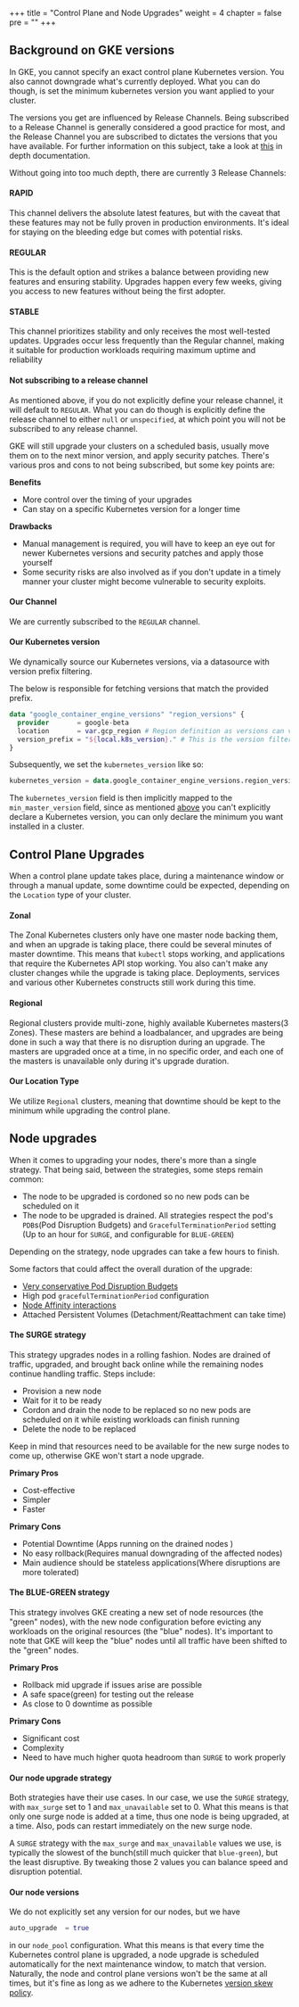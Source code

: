 +++
title = "Control Plane and Node Upgrades"
weight = 4
chapter = false
pre = ""
+++

## Background on GKE versions

In GKE, you cannot specify an exact control plane Kubernetes version. You also cannot downgrade what's currently
deployed. What you can do though, is set the minimum kubernetes version you want applied to your cluster.

The versions you get are influenced by Release Channels. Being subscribed to a Release Channel is generally considered a good practice for most,
and the Release Channel you are subscribed to dictates the versions that you have available.
For further information on this subject, take a look at [this](https://cloud.google.com/kubernetes-engine/docs/concepts/release-channels) in depth documentation.

Without going into too much depth, there are currently 3 Release Channels:

#### RAPID

This channel delivers the absolute latest features, but with the caveat that these features may not be fully proven in
production environments. It's ideal for staying on the bleeding edge but comes with potential risks.

#### REGULAR

This is the default option and strikes a balance between providing new features and ensuring stability.
Upgrades happen every few weeks, giving you access to new features without being the first adopter.

#### STABLE

This channel prioritizes stability and only receives the most well-tested updates. Upgrades occur less frequently than
the Regular channel, making it suitable for production workloads requiring maximum uptime and reliability


#### Not subscribing to a release channel

As mentioned above, if you do not explicitly define your release channel, it will default to `REGULAR`. What you can do
though is explicitly define the release channel to either `null` or `unspecified`, at which point you will not be subscribed to any release channel.

GKE will still upgrade your clusters on a scheduled basis, usually move them on to the next minor version, and apply security patches.
There's various pros and cons to not being subscribed, but some key points are:

**Benefits**

* More control over the timing of your upgrades
* Can stay on a specific Kubernetes version for a longer time

**Drawbacks**

* Manual management is required, you will have to keep an eye out for newer Kubernetes versions and security patches and apply those yourself
* Some security risks are also involved as if you don't update in a timely manner your cluster might become vulnerable to security exploits.

#### Our Channel

We are currently subscribed to the `REGULAR` channel.

#### Our Kubernetes version
We dynamically source our Kubernetes versions, via a datasource with version prefix filtering. 

The below is responsible for fetching versions that match the provided prefix.

```terraform
data "google_container_engine_versions" "region_versions" {
  provider       = google-beta
  location       = var.gcp_region # Region definition as versions can vary between regions
  version_prefix = "${local.k8s_version}." # This is the version filter, at the time of writing this, it's 1.29.
}
```

Subsequently, we set the `kubernetes_version` like so:

```terraform
kubernetes_version = data.google_container_engine_versions.region_versions.release_channel_latest_version.REGULAR
```

The `kubernetes_version` field is then implicitly mapped to the `min_master_version` field, since as mentioned [above](#background-on-gke-versions) you can't
explicitly declare a Kubernetes version, you can only declare the minimum you want installed in a cluster.


## Control Plane Upgrades

When a control plane update takes place, during a maintenance window or through a manual update, some downtime could be expected,
depending on the `Location` type of your cluster.

#### Zonal

The Zonal Kubernetes clusters only have one master node backing them, and when an upgrade is taking place, there could be
several minutes of master downtime. This means that `kubectl` stops working, and applications that require the Kubernetes API stop working.
You also can't make any cluster changes while the upgrade is taking place. Deployments, services and various other Kubernetes constructs still work during this time.

#### Regional

Regional clusters provide multi-zone, highly available Kubernetes masters(3 Zones). These masters are behind a loadbalancer, and upgrades
are being done in such a way that there is no disruption during an upgrade. The masters are upgraded once at a time, in no specific
order, and each one of the masters is unavailable only during it's upgrade duration.

#### Our Location Type

We utilize `Regional` clusters, meaning that downtime should be kept to the minimum while upgrading the control plane.

## Node upgrades

When it comes to upgrading your nodes, there's more than a single strategy. That being said, between the strategies, some steps remain common:

* The node to be upgraded is cordoned so no new pods can be scheduled on it
* The node to be upgraded is drained. All strategies respect the pod's `PDB`s(Pod Disruption Budgets) and
  `GracefulTerminationPeriod` setting (Up to an hour for `SURGE`, and configurable for `BLUE-GREEN`)

Depending on the strategy, node upgrades can take a few hours to finish.

Some factors that could affect the overall duration of the upgrade:

* [Very conservative Pod Disruption Budgets](https://kubernetes.io/docs/concepts/workloads/pods/disruptions/#pod-disruption-budgets)
* High pod `gracefulTerminationPeriod` configuration
* [Node Affinity interactions](https://kubernetes.io/docs/concepts/scheduling-eviction/assign-pod-node/#affinity-and-anti-affinity)
* Attached Persistent Volumes (Detachment/Reattachment can take time)

#### The SURGE strategy

This strategy upgrades nodes in a rolling fashion. Nodes are drained of traffic, upgraded,
and brought back online while the remaining nodes continue handling traffic. Steps include:

* Provision a new node
* Wait for it to be ready
* Cordon and drain the node to be replaced so no new pods are scheduled on it while existing workloads can finish running
* Delete the node to be replaced

Keep in mind that resources need to be available for the new surge nodes to come up, otherwise GKE won't start a node upgrade.

**Primary Pros**

* Cost-effective
* Simpler
* Faster

**Primary Cons**

* Potential Downtime (Apps running on the drained nodes )
* No easy rollback(Requires manual downgrading of the affected nodes)
* Main audience should be stateless applications(Where disruptions are more tolerated)

#### The BLUE-GREEN strategy

This strategy involves GKE creating a new set of node resources (the "green" nodes), with the new node configuration before
evicting any workloads on the original resources (the "blue" nodes). It's important to note that GKE will keep the "blue" nodes until
all traffic have been shifted to the "green" nodes.

**Primary Pros**

* Rollback mid upgrade if issues arise are possible
* A safe space(green) for testing out the release
* As close to 0 downtime as possible

**Primary Cons**

* Significant cost
* Complexity
* Need to have much higher quota headroom than `SURGE` to work properly

#### Our node upgrade strategy
Both strategies have their use cases. In our case, 
we use the `SURGE` strategy, with `max_surge` set to 1 and `max_unavailable` set to 0.
What this means is that only one surge node is added at a time, thus one node is being upgraded, at a time. Also, pods can restart immediately
on the new surge node.

A `SURGE` strategy with the `max_surge` and `max_unavailable` values we use, is typically the slowest of the bunch(still much quicker that `blue-green`),
but the least disruptive. By tweaking those 2 values you can balance speed and disruption potential.

#### Our node versions

We do not explicitly set any version for our nodes, but we have 

```terraform
auto_upgrade  = true
```

in our `node_pool` configuration. What this means is that every time the Kubernetes control plane is upgraded,
a node upgrade is scheduled automatically for the next maintenance window, to match that version. Naturally, the node and control plane
versions won't be the same at all times, but it's fine as long as we adhere to the Kubernetes [version skew policy](https://kubernetes.io/releases/version-skew-policy/).